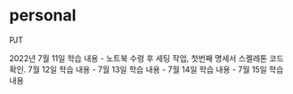 # personal
PJT

2022년 7월 11일 학습 내용 - 노트북 수령 후 세팅 작업, 첫번째 명세서 스켈레톤 코드 확인.
7월 12일 학습 내용 -
7월 13일 학습 내용 -
7월 14일 학습 내용 -
7월 15일 학습 내용 
